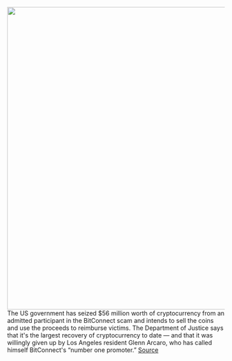 <img src='https://cdn.vox-cdn.com/thumbor/HNuGnEU0lgBD7IRtw9vcsPjIA44=/0x0:2040x1360/1200x800/filters:focal(857x517:1183x843)/cdn.vox-cdn.com/uploads/chorus_image/image/70161153/jbareham_180313_1777__bitcoin_cryptocurrency_0003.0.jpg' width='700px' /><br/>
The US government has seized $56 million worth of cryptocurrency from an admitted participant in the BitConnect scam and intends to sell the coins and use the proceeds to reimburse victims. The Department of Justice says that it's the largest recovery of cryptocurrency to date — and that it was willingly given up by Los Angeles resident Glenn Arcaro, who has called himself BitConnect's “number one promoter.”
<a href='https://www.theverge.com/2021/11/18/22789507/crypto-scam-government-bitconnect-56-million-victim-reimbursement'> Source <a/>